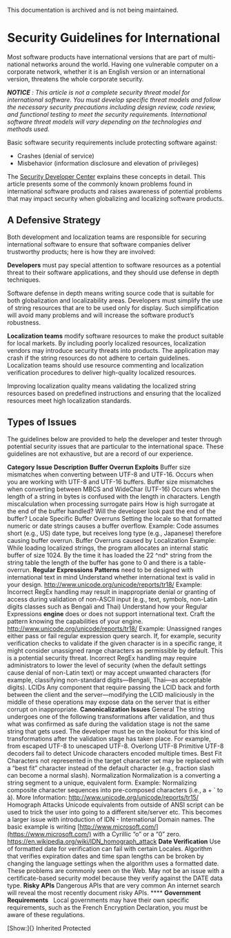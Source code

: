 This documentation is archived and is not being maintained.

# Security Guidelines for International

Most software products have international versions that are part of multi-national networks around the world. Having one vulnerable computer on a corporate network, whether it is an English version or an international version, threatens the whole corporate security.

***NOTICE*** *: This article is not a complete security threat model for international software. You must develop specific threat models and follow the necessary security precautions including design review, code review, and functional testing to meet the security requirements. International software threat models will vary depending on the technologies and methods used.*

Basic software security requirements include protecting software against:

-   Crashes (denial of service)
-   Misbehavior (information disclosure and elevation of privileges)

The [Security Developer Center](http://msdn2.microsoft.com/security/) explains these concepts in detail. This article presents some of the commonly known problems found in international software products and raises awareness of potential problems that may impact security when globalizing and localizing software products.

## A Defensive Strategy

Both development and localization teams are responsible for securing international software to ensure that software companies deliver trustworthy products; here is how they are involved:

**Developers** must pay special attention to software resources as a potential threat to their software applications, and they should use defense in depth techniques.

Software defense in depth means writing source code that is suitable for both globalization and localizability areas. Developers must simplify the use of string resources that are to be used only for display. Such simplification will avoid many problems and will increase the software product’s robustness.

**Localization teams** modify software resources to make the product suitable for local markets. By including poorly localized resources, localization vendors may introduce security threats into products. The application may crash if the string resources do not adhere to certain guidelines. Localization teams should use resource commenting and localization verification procedures to deliver high-quality localized resources.

Improving localization quality means validating the localized string resources based on predefined instructions and ensuring that the localized resources meet high localization standards.

## Types of Issues

The guidelines below are provided to help the developer and tester through potential security issues that are particular to the international space. These guidelines are not exhaustive, but are a record of our experience.

**Category**
**Issue**
**Description**
**Buffer Overrun Exploits**
Buffer size mismatches when converting between UTF-8 and UTF-16.
Occurs when you are working with UTF-8 and UTF-16 buffers.
Buffer size mismatches when converting between MBCS and WideChar (UTF-16)
Occurs when the length of a string in bytes is confused with the length in characters.
Length miscalculation when processing surrogate pairs
How is high surrogate at the end of the buffer handled? Will the developer look past the end of the buffer?
Locale Specific Buffer Overruns
Setting the locale so that formatted numeric or date strings causes a buffer overflow.
Example: Code assumes short (e.g., US) date type, but receives long type (e.g., Japanese) therefore causing buffer overrun.
Buffer Overruns caused by Localization
Example: While loading localized strings, the program allocates an internal static buffer of size 1024. By the time it has loaded the 22 ^nd^ string from the string table the length of the buffer has gone to 0 and there is a table-overrun.
**Regular Expressions**
**Patterns** need to be designed with international text in mind
Understand whether international text is valid in your design. <http://www.unicode.org/unicode/reports/tr18/>
Example: Incorrect RegEx handling may result in inappropriate denial or granting of access during validation of non-ASCII input (e.g., text, symbols, non-Latin digits classes such as Bengali and Thai)
Understand how your Regular Expressions **engine** does or does not support international text.
Craft the pattern knowing the capabilities of your engine.
<http://www.unicode.org/unicode/reports/tr18/>
Example: Unassigned ranges either pass or fail regular expression query search. If, for example, security verification checks to validate if the given character is in a specific range, it might consider unassigned range characters as permissible by default. This is a potential security threat.
Incorrect RegEx handling may require administrators to lower the level of security (when the default settings cause denial of non-Latin text) or may accept unwanted characters (for example, classifying non-standard digits—Bengali, Thai—as acceptable digits).
LCIDs
Any component that require passing the LCID back and forth between the client and the server—modifying the LCID maliciously in the middle of these operations may expose data on the server that is either corrupt on inappropriate.
**Canonicalization Issues**
General
The string undergoes one of the following transformations after validation, and thus what was confirmed as safe during the validation stage is not the same string that gets used.
The developer must be on the lookout for this kind of transformations after the validation stage has taken place. For example, from escaped UTF-8 to unescaped UTF-8.
Overlong UTF-8
Primitive UTF-8 decoders fail to detect Unicode characters encoded multiple times.
Best Fit
Characters not represented in the target character set may be replaced with a “best fit” character instead of the default character (e.g., fraction slash can become a normal slash).
Normalization
Normalization is a converting a string segment to a unique, equivalent form.
Example: Normalizing composite character sequences into pre-composed characters (i.e., a + \` to à).
More Information: <http://www.unicode.org/unicode/reports/tr15/>
Homograph Attacks
Unicode equivalents from outside of ANSI script can be used to trick the user into going to a different site/server etc. This becomes a larger issue with introduction of IDN - International Domain names. The basic example is writing [http://www.microsoft.com/](https://www.microsoft.com/) with a Cyrillic “o” or a “0” zero.
<https://en.wikipedia.org/wiki/IDN_homograph_attack>
**Date Verification**
Use of formatted date for verification can fail with certain Locales.
Algorithm that verifies expiration dates and time span lengths can be broken by changing the language settings when the algorithm uses a formatted date. These problems are commonly seen on the Web.
May not be an issue with a certificate-based security model because they verify against the DATE data type.
**Risky APIs**
Dangerous APIs that are very common
An internet search will reveal the most recently document risky APIs. ****
**Government Requirements**
 
Local governments may have their own specific requirements, such as the French Encryption Declaration, you must be aware of these regulations.

[Show:]{} Inherited Protected
